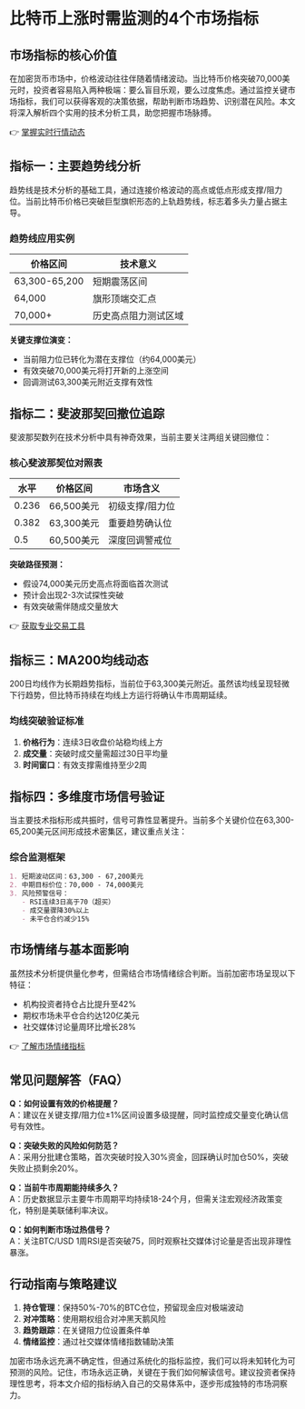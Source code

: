 # 比特币上涨时需监测的4个市场指标

## 市场指标的核心价值
在加密货币市场中，价格波动往往伴随着情绪波动。当比特币价格突破70,000美元时，投资者容易陷入两种极端：要么盲目乐观，要么过度焦虑。通过监控关键市场指标，我们可以获得客观的决策依据，帮助判断市场趋势、识别潜在风险。本文将深入解析四个实用的技术分析工具，助您把握市场脉搏。

👉 [掌握实时行情动态](https://bit.ly/okx_welcome)

## 指标一：主要趋势线分析
趋势线是技术分析的基础工具，通过连接价格波动的高点或低点形成支撑/阻力位。当前比特币价格已突破巨型旗帜形态的上轨趋势线，标志着多头力量占据主导。

### 趋势线应用实例
| 价格区间       | 技术意义                 |
|----------------|--------------------------|
| 63,300-65,200  | 短期震荡区间              |
| 64,000         | 旗形顶端交汇点            |
| 70,000+        | 历史高点阻力测试区域      |

**关键支撑位演变：**
- 当前阻力位已转化为潜在支撑位（约64,000美元）
- 有效突破70,000美元将打开新的上涨空间
- 回调测试63,300美元附近支撑有效性

## 指标二：斐波那契回撤位追踪
斐波那契数列在技术分析中具有神奇效果，当前主要关注两组关键回撤位：

### 核心斐波那契位对照表
| 水平          | 价格区间       | 市场含义               |
|---------------|----------------|------------------------|
| 0.236         | 66,500美元     | 初级支撑/阻力位        |
| 0.382         | 63,300美元     | 重要趋势确认位         |
| 0.5           | 60,500美元     | 深度回调警戒位         |

**突破路径预测：**
- 假设74,000美元历史高点将面临首次测试
- 预计会出现2-3次试探性突破
- 有效突破需伴随成交量放大

👉 [获取专业交易工具](https://bit.ly/okx_welcome)

## 指标三：MA200均线动态
200日均线作为长期趋势指标，当前位于63,300美元附近。虽然该均线呈现轻微下行趋势，但比特币持续在均线上方运行将确认牛市周期延续。

### 均线突破验证标准
1. **价格行为**：连续3日收盘价站稳均线上方
2. **成交量**：突破时成交量需超过30日平均量
3. **时间窗口**：有效支撑需维持至少2周

## 指标四：多维度市场信号验证
当主要技术指标形成共振时，信号可靠性显著提升。当前多个关键价位在63,300-65,200美元区间形成技术密集区，建议重点关注：

### 综合监测框架
```markdown
1. 短期波动区间：63,300 - 67,200美元
2. 中期目标价位：70,000 - 74,000美元
3. 风险预警信号：
   - RSI连续3日高于70（超买）
   - 成交量骤降30%以上
   - 未平仓合约减少15%
```

## 市场情绪与基本面影响
虽然技术分析提供量化参考，但需结合市场情绪综合判断。当前加密市场呈现以下特征：

- 机构投资者持仓占比提升至42%
- 期权市场未平仓合约达120亿美元
- 社交媒体讨论量周环比增长28%

👉 [了解市场情绪指标](https://bit.ly/okx_welcome)

## 常见问题解答（FAQ）
**Q：如何设置有效的价格提醒？**  
A：建议在关键支撑/阻力位±1%区间设置多级提醒，同时监控成交量变化确认信号有效性。

**Q：突破失败的风险如何防范？**  
A：采用分批建仓策略，首次突破时投入30%资金，回踩确认时加仓50%，突破失败止损剩余20%。

**Q：当前牛市周期能持续多久？**  
A：历史数据显示主要牛市周期平均持续18-24个月，但需关注宏观经济政策变化，特别是美联储利率决议。

**Q：如何判断市场过热信号？**  
A：关注BTC/USD 1周RSI是否突破75，同时观察社交媒体讨论量是否出现非理性暴涨。

## 行动指南与策略建议
1. **持仓管理**：保持50%-70%的BTC仓位，预留现金应对极端波动
2. **对冲策略**：使用期权组合对冲黑天鹅风险
3. **趋势跟踪**：在关键阻力位设置条件单
4. **情绪监控**：通过社交媒体情绪指数辅助决策

加密市场永远充满不确定性，但通过系统化的指标监控，我们可以将未知转化为可预测的风险。记住，市场永远正确，关键在于我们如何解读信号。建议投资者保持理性思考，将本文介绍的指标纳入自己的交易体系中，逐步形成独特的市场洞察力。